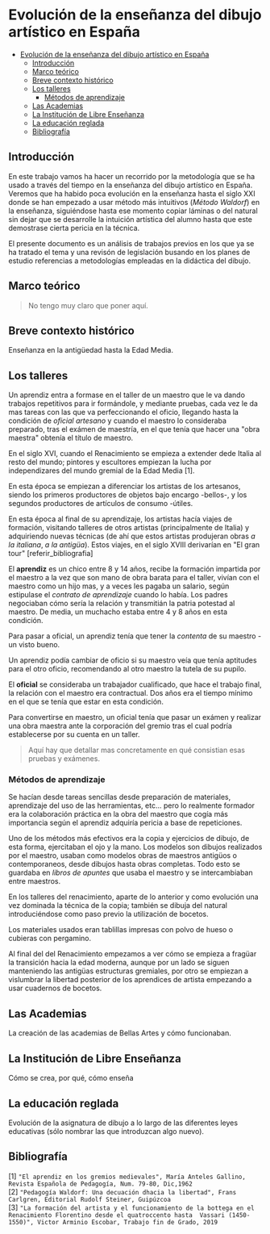 # Evolución de la enseñanza del dibujo artístico en España

- [Evolución de la enseñanza del dibujo artístico en España](#evolución-de-la-enseñanza-del-dibujo-artístico-en-españa)
  - [Introducción](#introducción)
  - [Marco teórico](#marco-teórico)
  - [Breve contexto histórico](#breve-contexto-histórico)
  - [Los talleres](#los-talleres)
    - [Métodos de aprendizaje](#métodos-de-aprendizaje)
  - [Las Academias](#las-academias)
  - [La Institución de Libre Enseñanza](#la-institución-de-libre-enseñanza)
  - [La educación reglada](#la-educación-reglada)
  - [Bibliografía](#bibliografía)

## Introducción

En este trabajo vamos ha hacer un recorrido por la metodología que se ha usado a través del tiempo en la enseñanza del dibujo artístico en España. Veremos que ha habido poca evolución en la enseñanza hasta el siglo XXI donde se han empezado a usar método más intuitivos (_Método Waldorf_) en la enseñanza, siguiéndose hasta ese momento copiar láminas o del natural sin dejar que se desarrolle la intuición artística del alumno hasta que este demostrase cierta pericia en la técnica.

El presente documento es un análisis de trabajos previos en los que ya se ha tratado el tema y una revisón de legislación busando en los planes de estudio referencias a metodologías empleadas en la didáctica del dibujo.

## Marco teórico

> No tengo muy claro que poner aquí.

## Breve contexto histórico

Enseñanza en la antigüedad hasta la Edad Media.

## Los talleres

Un aprendiz entra a formase en el taller de un maestro que le va dando trabajos repetitivos para ir formándole, y mediante pruebas, cada vez le da mas tareas con las que va perfeccionando el oficio, llegando hasta la condición de _oficial artesano_ y cuando el maestro lo consideraba preparado, tras el exámen de maestría, en el que tenía que hacer una "obra maestra" obtenía el título de maestro.

En el siglo XVI, cuando el Renacimiento se empieza a extender dede Italia al resto del mundo; pintores y escultores empiezan la lucha por independizares del mundo gremial de la Edad Media [1].

En esta época se empiezan a diferenciar los artistas de los artesanos, siendo los primeros productores de objetos bajo encargo -bellos-, y los segundos productores de artículos de consumo -útiles.

En esta época al final de su aprendizaje, los artistas hacía viajes de formación, visitando talleres de otros artistas (principalmente de Italia) y adquiriendo nuevas técnicas (de ahí que estos artistas produjeran obras _a la italiana_, _a la antigüa_). Estos viajes, en el siglo XVIII derivarían en "El gran tour" [referir_bibliografia]

El **aprendiz** es un chico entre 8 y 14 años, recibe la formación impartida por el maestro a la vez que son mano de obra barata para el taller, vivían con el maestro como un hijo mas, y a veces les pagaba un salario, según estipulase el _contrato de aprendizaje_ cuando lo había. Los padres negociaban cómo sería la relación y transmitián la patria potestad al maestro. De media, un muchacho estaba entre 4 y 8 años en esta condición.

Para pasar a oficial, un aprendiz tenía que tener la _contenta_ de su maestro -un visto bueno.

Un aprendiz podía cambiar de oficio si su maestro veía que tenía aptitudes para el otro oficio, recomendando al otro maestro la tutela de su pupilo.

El **oficial** se consideraba un trabajador cualificado, que hace el trabajo final, la relación con el maestro era contractual. Dos años era el tiempo mínimo en el que se tenía que estar en esta condición.

Para convertirse en maestro, un oficial tenía que pasar un exámen y realizar una obra maestra ante la corporación del gremio tras el cual podría establecerse por su cuenta en un taller.

> Aquí hay que detallar mas concretamente en qué consistian esas pruebas y exámenes.

### Métodos de aprendizaje

Se hacían desde tareas sencillas desde preparación de materiales, aprendizaje del uso de las herramientas, etc... pero lo realmente formador era la colaboración práctica en la obra del maestro que cogía más importancia según el aprendiz adquiría pericia a base de repeticiones.

Uno de los métodos más efectivos era la copia y ejercicios de dibujo, de esta forma, ejercitaban el ojo y la mano. Los modelos son dibujos realizados por el maestro, usaban como modelos obras de maestros antigüos o contemporaneos, desde dibujos hasta obras completas. Todo esto se guardaba en _libros de apuntes_  que usaba el maestro y se intercambiaban entre maestros.

En los talleres del renacimiento, aparte de lo anterior y  como evolución una vez dominada la técnica de la copia; también se dibuja del natural introduciéndose como paso previo la utilización de bocetos.

Los materiales usados eran tablillas impresas con polvo de hueso o cubieras con pergamino.

Al final del del Renacimiento empezamos a ver cómo se empieza a fragüar la transición hacia la edad moderna, aunque por un lado se siguen manteniendo las antigüas estructuras gremiales, por otro se empiezan a vislumbrar la libertad posterior de los aprendices de artista empezando a usar cuadernos de bocetos.

## Las Academias

La creación de las academias de Bellas Artes y cómo funcionaban.

## La Institución de Libre Enseñanza

Cómo se crea, por qué, cómo enseña

## La educación reglada

Evolución de la asignatura de dibujo a lo largo de las diferentes leyes educativas (sólo nombrar las que introduzcan algo nuevo).

## Bibliografía

[1] `"El aprendiz en los gremios medievales", María Anteles Gallino, Revista Española de Pedagogía, Num. 79-80, Dic,1962`  
[2] `"Pedagogía Waldorf: Una decuación dhacia la libertad", Frans Carlgren, Editorial Rudolf Steiner, Guipúzcoa`  
[3] `"La formación del artista y el funcionamiento de la bottega en el Renacimiento Florentino desde el quatroccento hasta  Vassari (1450-1550)", Victor Arminio Escobar, Trabajo fin de Grado, 2019`